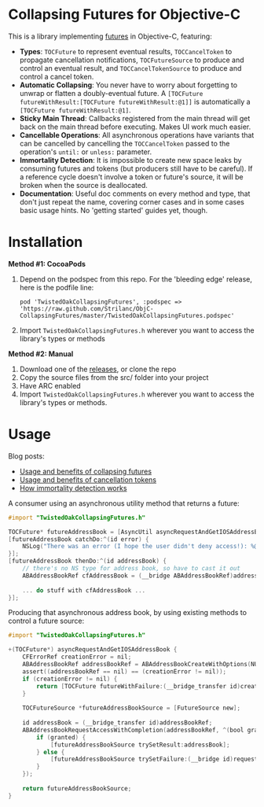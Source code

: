 Collapsing Futures for Objective-C
==================================

This is a library implementing [futures](https://en.wikipedia.org/wiki/Future_%28programming%29) in Objective-C, featuring:

- **Types**: `TOCFuture` to represent eventual results, `TOCCancelToken` to propagate cancellation notifications, `TOCFutureSource` to produce and control an eventual result, and `TOCCancelTokenSource` to produce and control a cancel token.
- **Automatic Collapsing**: You never have to worry about forgetting to unwrap or flatten a doubly-eventual future. A `[TOCFuture futureWithResult:[TOCFuture futureWithResult:@1]]` is automatically a `[TOCFuture futureWithResult:@1]`.
- **Sticky Main Thread**: Callbacks registered from the main thread will get back on the main thread before executing.  Makes UI work much easier.
- **Cancellable Operations**: All asynchronous operations have variants that can be cancelled by cancelling the `TOCCancelToken` passed to the operation's `until:` or `unless:` parameter.
- **Immortality Detection**: It is impossible to create new space leaks by consuming futures and tokens (but producers still have to be careful). If a reference cycle doesn't involve a token or future's source, it will be broken when the source is deallocated.
- **Documentation**: Useful doc comments on every method and type, that don't just repeat the name, covering corner cases and in some cases basic usage hints. No 'getting started' guides yet, though.

Installation
============

**Method #1: CocoaPods**



1. Depend on the podspec from this repo. For the 'bleeding edge' release, here is the podfile line:
    
    `pod 'TwistedOakCollapsingFutures', :podspec => 'https://raw.github.com/Strilanc/ObjC-CollapsingFutures/master/TwistedOakCollapsingFutures.podspec'`
2. Import `TwistedOakCollapsingFutures.h` wherever you want to access the library's types or methods



**Method #2: Manual**

1. Download one of the [releases](https://github.com/Strilanc/ObjC-CollapsingFutures/releases), or clone the repo
2. Copy the source files from the src/ folder into your project
3. Have ARC enabled
4. Import `TwistedOakCollapsingFutures.h` wherever you want to access the library's types or methods.


Usage
=====

Blog posts:

- [Usage and benefits of collapsing futures](http://twistedoakstudios.com/blog/Post7149_collapsing-futures-in-objective-c)
- [Usage and benefits of cancellation tokens](http://twistedoakstudios.com/blog/Post7391_cancellation-tokens-and-collapsing-futures-for-objective-c)
- [How immortality detection works](http://twistedoakstudios.com/blog/Post7525_using-immortality-to-kill-accidental-callback-cycles)

A consumer using an asynchronous utility method that returns a future:

```objective-c
#import "TwistedOakCollapsingFutures.h"

TOCFuture* futureAddressBook = [AsyncUtil asyncRequestAndGetIOSAddressBook];
[futureAddressBook catchDo:^(id error) {
    NSLog("There was an error (I hope the user didn't deny access!): %@", error);
}];
[futureAddressBook thenDo:^(id addressBook) {
    // there's no NS type for address book, so have to cast it out
    ABAddressBookRef cfAddressBook = (__bridge ABAddressBookRef)addressBook;
        
    ... do stuff with cfAddressBook ...
}];
```

Producing that asynchronous address book, by using existing methods to control a future source:

```objective-c
#import "TwistedOakCollapsingFutures.h"

+(TOCFuture*) asyncRequestAndGetIOSAddressBook {
    CFErrorRef creationError = nil;
    ABAddressBookRef addressBookRef = ABAddressBookCreateWithOptions(NULL, &creationError);
    assert((addressBookRef == nil) == (creationError != nil));
    if (creationError != nil) {
        return [TOCFuture futureWithFailure:(__bridge_transfer id)creationError];
    }
    
    TOCFutureSource *futureAddressBookSource = [FutureSource new];
        
    id addressBook = (__bridge_transfer id)addressBookRef;
    ABAddressBookRequestAccessWithCompletion(addressBookRef, ^(bool granted, CFErrorRef requestAccessError) {
        if (granted) {
            [futureAddressBookSource trySetResult:addressBook];
        } else {
            [futureAddressBookSource trySetFailure:(__bridge id)requestAccessError];
        }
    });
            
    return futureAddressBookSource;
}
```
